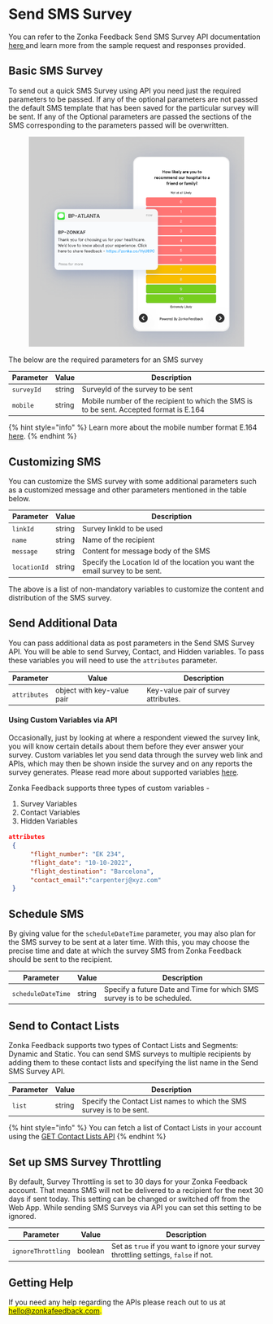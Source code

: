 # Send SMS Survey

You can refer to the Zonka Feedback Send SMS Survey API documentation [here ](https://apidocs.zonkafeedback.com/#54ddcdba-11d4-440a-8245-664a9b76a1e5)and learn more from the sample request and responses provided.

## Basic SMS Survey

To send out a quick SMS Survey using API you need just the required parameters to be passed. If any of the optional parameters are not passed the default SMS template that has been saved for the particular survey will be sent. If any of the Optional parameters are passed the sections of the SMS corresponding to the parameters passed will be overwritten.

<figure><img src="../.gitbook/assets/image (37).png" alt=""><figcaption></figcaption></figure>

The below are the required parameters for an SMS survey&#x20;

| Parameter  | Value  | Description                                                                             |
| ---------- | ------ | --------------------------------------------------------------------------------------- |
| `surveyId` | string | SurveyId of the survey to be sent                                                       |
| `mobile`   | string | Mobile number of the recipient to which the SMS is to be sent. Accepted format is E.164 |

{% hint style="info" %}
Learn more about the mobile number format  E.164 [here](https://www.twilio.com/docs/glossary/what-e164).
{% endhint %}

## Customizing SMS

You can customize the SMS survey with some additional parameters such as a customized message and other parameters mentioned in the table below.&#x20;

| Parameter    | Value  | Description                                                                   |
| ------------ | ------ | ----------------------------------------------------------------------------- |
| `linkId`     | string | Survey linkId to be used                                                      |
| `name`       | string | Name of the recipient                                                         |
| `message`    | string | Content for message body of the SMS                                           |
| `locationId` | string | Specify the Location Id of the location you want the email survey to be sent. |

The above is a list of non-mandatory variables to customize the content and distribution of the SMS survey.

## Send Additional Data

You can pass additional data as post parameters in the Send SMS Survey API. You will be able to send Survey, Contact, and Hidden variables. To pass these variables you will need to use the `attributes` parameter.

| Parameter    | Value                      | Description                            |
| ------------ | -------------------------- | -------------------------------------- |
| `attributes` | object with key-value pair | Key-value pair of survey attributes.   |

#### Using Custom Variables via API

Occasionally, just by looking at where a respondent viewed the survey link, you will know certain details about them before they ever answer your survey. Custom variables let you send data through the survey web link and APIs, which may then be shown inside the survey and on any reports the survey generates. Please read more about supported variables [here](https://help.zonkafeedback.com/en/articles/5336596-personalize-your-questionnaire-with-our-custom-variables).

Zonka Feedback supports three types of custom variables -

1. Survey Variables
2. Contact Variables
3. Hidden Variables

```json
attributes
 {
      "flight_number": "EK 234",
      "flight_date": "10-10-2022",
      "flight_destination": "Barcelona",
      "contact_email":"carpenterj@xyz.com"
 }
```

## Schedule SMS&#x20;

By giving value for the `scheduleDateTime` parameter, you may also plan for the SMS survey to be sent at a later time. With this, you may choose the precise time and date at which the survey SMS from Zonka Feedback should be sent to the recipient.

| Parameter          | Value  | Description                                                             |
| ------------------ | ------ | ----------------------------------------------------------------------- |
| `scheduleDateTime` | string | Specify a future Date and Time for which SMS survey is to be scheduled. |

## Send to Contact Lists

Zonka Feedback supports two types of Contact Lists and Segments: Dynamic and Static. You can send SMS surveys to multiple recipients by adding them to these contact lists and specifying the list name in the Send SMS Survey  API. &#x20;

| Parameter | Value  | Description                                                           |
| --------- | ------ | --------------------------------------------------------------------- |
| `list`    | string | Specify the Contact List names to which the SMS survey is to be sent. |

{% hint style="info" %}
You can fetch a list of Contact Lists in your account using the [GET Contact Lists API](https://apidocs.zonkafeedback.com/#1cdca186-e86f-45c4-9a85-f6e3bcb2f872)
{% endhint %}

## Set up SMS Survey Throttling&#x20;

By default, Survey Throttling is set to 30 days for your Zonka Feedback account. That means SMS will not be delivered to a recipient for the next 30 days if sent today. This setting can be changed or switched off from the Web App. While sending SMS Surveys via API you can set this setting to be ignored.

| Parameter           | Value   | Description                                                                          |
| ------------------- | ------- | ------------------------------------------------------------------------------------ |
| `ignoreThrottling`  | boolean | Set as `true` if you want to ignore your survey throttling settings, `false` if not. |

## Getting Help <a href="#getting-help" id="getting-help"></a>

If you need any help regarding the APIs please reach out to us at <mark style="color:blue;">hello@zonkafeedback.com.</mark>
